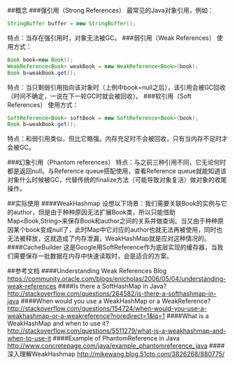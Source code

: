 ##概念
###强引用（Strong References）
最常见的Java对象引用，例如：<br>
```java  
StringBuffer buffer = new StringBuffer();
```
特点：当存在强引用时，对象无法被GC。
###弱引用（Weak References）
使用方式：
```java  
Book book=new Book();
WeakReference<Book> weakBook = new WeakReference<Book>(book);
Book b=weakBook.get();
```

特点：当只剩弱引用指向该对象时（上例中book=null之后），该引用会被GC回收（时间不确定，一说在下一轮GC时就会被回收）。
###软引用（Soft References）
使用方式：
```java
SoftReference<Book> softBook = new SoftReference<Book>(book);
Book b=weakBook.get();
```
特点：和弱引用类似，但比它略强。内存充足时不会被回收，只有当内存不足时才会被GC。

###幻象引用（Phantom references）
特点：与之前三种引用不同，它无论何时都是返回null。与Reference queue搭配使用，查看Reference queue就能知道该对象什么时候被GC，代替传统的finalize方法（可能导致对象复活）做对象的收尾操作。

##实际使用
####WeakHashmap
设想以下场景：我们需要关联Book的实例与它的author，但是由于种种原因无法扩展Book类，所以只能借助Map<Book,String>来保存Book和author之间的关系并做查询。当又由于种种原因某个book变成null了，此时Map中它对应的author也就无法再被使用，同时也无法被释放，这就造成了内存泄漏，WeakHashMap就是应对这种情况的。
####CacheBuilder
这是Google用SoftReference作为底层实现的缓存器，当我们需要保存一批数据在内存中快速读取时，会是适合的方案。

##参考文档
####Understanding Weak References Blog
https://community.oracle.com/blogs/enicholas/2006/05/04/understanding-weak-references
####Is there a SoftHashMap in Java?
http://stackoverflow.com/questions/264582/is-there-a-softhashmap-in-java
####When would you use a WeakHashMap or a WeakReference?
http://stackoverflow.com/questions/154724/when-would-you-use-a-weakhashmap-or-a-weakreference?noredirect=1&lq=1
####What is a WeakHashMap and when to use it?
http://stackoverflow.com/questions/5511279/what-is-a-weakhashmap-and-when-to-use-it
####Example of PhantomReference in Java
http://www.concretepage.com/java/example_phantomreference_java
####深入理解WeakHashmap
http://mikewang.blog.51cto.com/3826268/880775/
